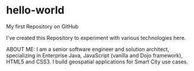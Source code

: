 # hello-world
My first Repository on GitHub

I've created this Repository to experiment with various technologies here.

ABOUT ME:
I am a senior software engineer and solution architect, specializing in Enterprise Java, JavaScript (vanilla and Dojo framework), HTML5 and CSS3.  I build geospatial applications for Smart City use cases.
